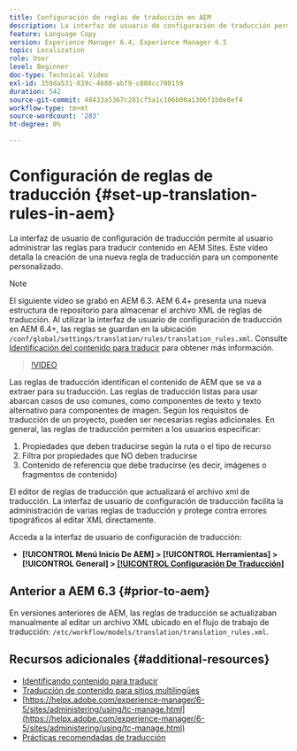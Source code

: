 ```yaml
---
title: Configuración de reglas de traducción en AEM
description: La interfaz de usuario de configuración de traducción permite al usuario administrar las reglas para traducir contenido en AEM Sites. Este vídeo detalla la creación de una nueva regla de traducción para un componente personalizado.
feature: Language Copy
version: Experience Manager 6.4, Experience Manager 6.5
topic: Localization
role: User
level: Beginner
doc-type: Technical Video
exl-id: 359da531-839c-4680-abf9-c880cc700159
duration: 542
source-git-commit: 48433a5367c281cf5a1c106b08a1306f1b0e8ef4
workflow-type: tm+mt
source-wordcount: '283'
ht-degree: 0%

---
```


# Configuración de reglas de traducción {#set-up-translation-rules-in-aem}

La interfaz de usuario de configuración de traducción permite al usuario administrar las reglas para traducir contenido en AEM Sites. Este vídeo detalla la creación de una nueva regla de traducción para un componente personalizado.

>[!NOTE]
>
> El siguiente vídeo se grabó en AEM 6.3. AEM 6.4+ presenta una nueva estructura de repositorio para almacenar el archivo XML de reglas de traducción. Al utilizar la interfaz de usuario de configuración de traducción en AEM 6.4+, las reglas se guardan en la ubicación `/conf/global/settings/translation/rules/translation_rules.xml`. Consulte [Identificación del contenido para traducir](https://helpx.adobe.com/experience-manager/6-5/sites/administering/using/tc-rules.html) para obtener más información.

>[!VIDEO](https://video.tv.adobe.com/v/18135?quality=12&learn=on)

Las reglas de traducción identifican el contenido de AEM que se va a extraer para su traducción. Las reglas de traducción listas para usar abarcan casos de uso comunes, como componentes de texto y texto alternativo para componentes de imagen. Según los requisitos de traducción de un proyecto, pueden ser necesarias reglas adicionales. En general, las reglas de traducción permiten a los usuarios especificar:

1. Propiedades que deben traducirse según la ruta o el tipo de recurso
2. Filtra por propiedades que NO deben traducirse
3. Contenido de referencia que debe traducirse (es decir, imágenes o fragmentos de contenido)

El editor de reglas de traducción que actualizará el archivo xml de traducción. La interfaz de usuario de configuración de traducción facilita la administración de varias reglas de traducción y protege contra errores tipográficos al editar XML directamente.

Acceda a la interfaz de usuario de configuración de traducción:

* **[!UICONTROL Menú Inicio De AEM] > [!UICONTROL Herramientas] > [!UICONTROL General] > [[!UICONTROL Configuración De Traducción]](http://localhost:4502/libs/cq/translation/translationrules/contexts.html)**

## Anterior a AEM 6.3 {#prior-to-aem}

En versiones anteriores de AEM, las reglas de traducción se actualizaban manualmente al editar un archivo XML ubicado en el flujo de trabajo de traducción: `/etc/workflow/models/translation/translation_rules.xml`.

## Recursos adicionales {#additional-resources}

* [Identificando contenido para traducir](https://helpx.adobe.com/experience-manager/6-5/sites/administering/using/tc-rules.html)
* [Traducción de contenido para sitios multilingües](https://helpx.adobe.com/experience-manager/6-5/sites/administering/using/translation.html)
* [https://helpx.adobe.com/experience-manager/6-5/sites/administering/using/tc-manage.html](https://helpx.adobe.com/experience-manager/6-5/sites/administering/using/tc-manage.html)
* [Prácticas recomendadas de traducción](https://helpx.adobe.com/experience-manager/6-5/sites/administering/using/tc-bp.html)
